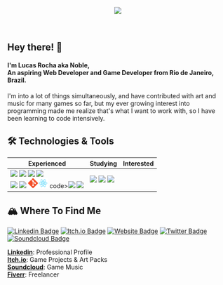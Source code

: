 
<p align="center">
  <img src="https://user-images.githubusercontent.com/78228526/136672537-14352cdc-2bcd-48aa-ba9a-5e37b1e1ddb8.png"/></p>
<br>

## Hey there! 👋

<h4>I'm <b>Lucas Rocha</b> aka <b>Noble</b>,<br>
An aspiring Web Developer and Game Developer from Rio de Janeiro, Brazil.<br></h4>

I'm into a lot of things simultaneously, and have contributed with art and music for many games so far, but my ever growing interest into programming made me realize that's what I want to work with, so I have been learning to code intensively.

## 🛠️ Technologies & Tools

|    Experienced   |    Studying    |    Interested  |
| ------------------- | ------------------- | ------------------- |
|  <code><img src="https://user-images.githubusercontent.com/78228526/136673526-557590ab-e5e6-4770-aa9f-c2014466ae53.png" width=23/></code> <code><img src="https://user-images.githubusercontent.com/78228526/136673531-00f2765a-643d-49eb-a483-7c662d99b8ec.png" width=23/></code> <code><img src="https://user-images.githubusercontent.com/78228526/136673415-5212d5b5-f118-4cf7-863d-4a0606f6d1e5.png" width=23/></code> <code><img src="https://user-images.githubusercontent.com/78228526/136674315-bb577e67-a9ef-41b9-aedb-b97c498ee4c9.png" width=23/></code> <br> <code><img src="https://upload.wikimedia.org/wikipedia/commons/thumb/6/6a/Godot_icon.svg/2048px-Godot_icon.svg.png" width=23/></code> <code><img src="https://user-images.githubusercontent.com/78228526/136673488-71e0c65b-c4b8-42aa-9a6a-c0cbd9af6b9d.png" width=23/></code> <code><img src="https://raw.githubusercontent.com/devicons/devicon/master/icons/git/git-original.svg" width=23/></code><code><img src="https://raw.githubusercontent.com/github/explore/80688e429a7d4ef2fca1e82350fe8e3517d3494d/topics/react/react.png" width=23/></code> code><img src="https://upload.wikimedia.org/wikipedia/commons/thumb/c/cf/Lua-Logo.svg/1200px-Lua-Logo.svg.png" width=23/></code> <code><img src="https://cdn.iconscout.com/icon/free/png-256/xml-file-2330558-1950399.png" width=23/></code> | <code><img src="https://upload.wikimedia.org/wikipedia/commons/thumb/c/cf/Angular_full_color_logo.svg/250px-Angular_full_color_logo.svg.png" width=23/></code> <code><img src="https://bignerdranch.com/wp-content/uploads/2020/10/1200px-Vue.js_Logo_2.svg_.png" width=23/></code> <code><img src="https://cdn.icon-icons.com/icons2/2699/PNG/512/elixir_lang_logo_icon_169207.png" width=23/></code>|




## 🏔️ Where To Find Me

[![Linkedin Badge](https://img.shields.io/badge/-Linkedin-0e76a8?style=for-the-badge&logo=Linkedin&logoColor=white)](https://linkedin.com/in/lucrocha2) [![Itch.io Badge](https://img.shields.io/badge/-Itchio-FA5C5C?style=for-the-badge&logo=Itch.io&logoColor=white)](https://nobelven.itch.io/) [![Website Badge](https://img.shields.io/badge/-Website-13448F?style=for-the-badge&logo=google-chrome&logoColor=white)](https://nobelven.itch.io/) [![Twitter Badge](https://img.shields.io/badge/-Twitter-00acee?style=for-the-badge&logo=Twitter&logoColor=white)](https://twitter.com/nobelven) [![Soundcloud Badge](https://img.shields.io/badge/-Soundcloud-FF3300?style=for-the-badge&logo=SoundCloud&logoColor=white)](https://soundcloud.com/nobelven)

**[Linkedin](https://www.linkedin.com/in/lucrocha2/)**: Professional Profile<br>
**[Itch.io](https://nobelven.itch.io/)**: Game Projects & Art Packs<br>
**[Soundcloud](https://soundcloud.com/nobelven)**: Game Music<br>
**[Fiverr](https://www.fiverr.com/nobelven)**: Freelancer
